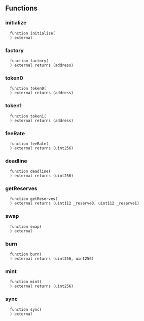 


## Functions
### initialize
```solidity
  function initialize(
  ) external
```




### factory
```solidity
  function factory(
  ) external returns (address)
```




### token0
```solidity
  function token0(
  ) external returns (address)
```




### token1
```solidity
  function token1(
  ) external returns (address)
```




### feeRate
```solidity
  function feeRate(
  ) external returns (uint256)
```




### deadline
```solidity
  function deadline(
  ) external returns (uint256)
```




### getReserves
```solidity
  function getReserves(
  ) external returns (uint112 _reserve0, uint112 _reserve1)
```




### swap
```solidity
  function swap(
  ) external
```




### burn
```solidity
  function burn(
  ) external returns (uint256, uint256)
```




### mint
```solidity
  function mint(
  ) external returns (uint256)
```




### sync
```solidity
  function sync(
  ) external
```




